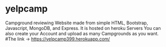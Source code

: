 # yelpcamp
Campground reviewing Website made from simple HTML, Bootstrap, Javascript, MongoDB, and Express.
It is hosted on heroku Servers
You can also create your Account and upload as many Campgrounds as you want.
#The link -> https://yelpcamp399.herokuapp.com/
